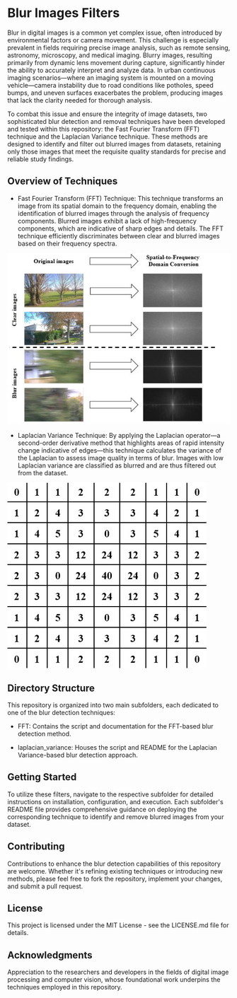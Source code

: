 # Blur Images Filters

Blur in digital images is a common yet complex issue, often introduced by environmental factors or camera movement. This challenge is especially prevalent in fields requiring precise image analysis, such as remote sensing, astronomy, microscopy, and medical imaging. Blurry images, resulting primarily from dynamic lens movement during capture, significantly hinder the ability to accurately interpret and analyze data. In urban continuous imaging scenarios—where an imaging system is mounted on a moving vehicle—camera instability due to road conditions like potholes, speed bumps, and uneven surfaces exacerbates the problem, producing images that lack the clarity needed for thorough analysis.

To combat this issue and ensure the integrity of image datasets, two sophisticated blur detection and removal techniques have been developed and tested within this repository: the Fast Fourier Transform (FFT) technique and the Laplacian Variance technique. These methods are designed to identify and filter out blurred images from datasets, retaining only those images that meet the requisite quality standards for precise and reliable study findings.

## Overview of Techniques

- Fast Fourier Transform (FFT) Technique: This technique transforms an image from its spatial domain to the frequency domain, enabling the identification of blurred images through the analysis of frequency components. Blurred images exhibit a lack of high-frequency components, which are indicative of sharp edges and details. The FFT technique efficiently discriminates between clear and blurred images based on their frequency spectra.

![FFT Process](./Filters/Images/FFT.JPG)

- Laplacian Variance Technique: By applying the Laplacian operator—a second-order derivative method that highlights areas of rapid intensity change indicative of edges—this technique calculates the variance of the Laplacian to assess image quality in terms of blur. Images with low Laplacian variance are classified as blurred and are thus filtered out from the dataset.

![Laplacian operator applied to a 9x9 pixel matrix](./Filters/Images/Laplacian-variance.jpg)

## Directory Structure

This repository is organized into two main subfolders, each dedicated to one of the blur detection techniques:

* FFT: Contains the script and documentation for the FFT-based blur detection method.

* laplacian_variance: Houses the script and README for the Laplacian Variance-based blur detection approach.

## Getting Started

To utilize these filters, navigate to the respective subfolder for detailed instructions on installation, configuration, and execution. Each subfolder's README file provides comprehensive guidance on deploying the corresponding technique to identify and remove blurred images from your dataset.

## Contributing

Contributions to enhance the blur detection capabilities of this repository are welcome. Whether it's refining existing techniques or introducing new methods, please feel free to fork the repository, implement your changes, and submit a pull request.

## License

This project is licensed under the MIT License - see the LICENSE.md file for details.

## Acknowledgments

Appreciation to the researchers and developers in the fields of digital image processing and computer vision, whose foundational work underpins the techniques employed in this repository.